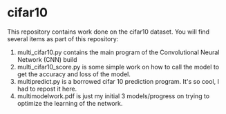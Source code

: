 # cifar10
This repository contains work done on the cifar10 dataset.
You will find several items as part of this repository:
1) multi_cifar10.py  contains the main program of the Convolutional Neural Network (CNN) build
2) multi_cifar10_score.py  is some simple work on how to call the model to get the accuracy and loss of the model.
3) multipredict.py  is a borrowed cifar 10 prediction program. It's so cool, I had to repost it here.
4) multimodelwork.pdf  is just my initial 3 models/progress on trying to optimize the learning of the network. 


